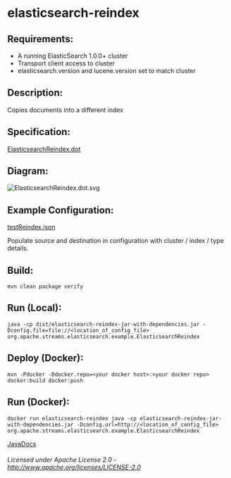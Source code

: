 elasticsearch-reindex
==============================

Requirements:
-------------
 - A running ElasticSearch 1.0.0+ cluster
 - Transport client access to cluster
 - elasticsearch.version and lucene.version set to match cluster

Description:
------------
Copies documents into a different index

Specification:
-----------------

[ElasticsearchReindex.dot](ElasticsearchReindex.dot "ElasticsearchReindex.dot" )

Diagram:
-----------------

![ElasticsearchReindex.dot.svg](./ElasticsearchReindex.dot.svg)

Example Configuration:
----------------------

[testReindex.json](testReindex.json "testReindex.json" )

Populate source and destination in configuration with cluster / index / type details.

Build:
---------

    mvn clean package verify

Run (Local):
------------

    java -cp dist/elasticsearch-reindex-jar-with-dependencies.jar -Dconfig.file=file://<location_of_config_file> org.apache.streams.elasticsearch.example.ElasticsearchReindex

Deploy (Docker):
----------------

    mvn -Pdocker -Ddocker.repo=<your docker host>:<your docker repo> docker:build docker:push

Run (Docker):
-------------

    docker run elasticsearch-reindex java -cp elasticsearch-reindex-jar-with-dependencies.jar -Dconfig.url=http://<location_of_config_file> org.apache.streams.elasticsearch.example.ElasticsearchReindex

[JavaDocs](apidocs/index.html "JavaDocs")

###### Licensed under Apache License 2.0 - http://www.apache.org/licenses/LICENSE-2.0